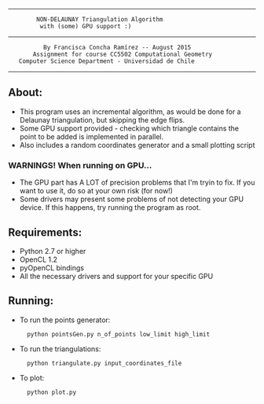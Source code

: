 **********************************************************************
	    	NON-DELAUNAY Triangulation Algorithm
		     with (some) GPU support :)
**********************************************************************
              By Francisca Concha Ramírez -- August 2015
           Assignment for course CC5502 Computational Geometry
	   Computer Science Department - Universidad de Chile
**********************************************************************

## About:
- This program uses an incremental algorithm, as would be done for a Delaunay
  triangulation, but skipping the edge flips.
- Some GPU support provided - checking which triangle contains the point to
  be added is implemented in parallel.
- Also includes a random coordinates generator and a small plotting script

### WARNINGS! When running on GPU...
- The GPU part has A LOT of precision problems that I'm tryin to fix. 
  If you want to use it, do so at your own risk (for now!)
- Some drivers may present some problems of not detecting your GPU device.
  If this happens, try running the program as root.

## Requirements:
- Python 2.7 or higher
- OpenCL 1.2
- pyOpenCL bindings
- All the necessary drivers and support for your specific GPU

## Running:
- To run the points generator:

        python pointsGen.py n_of_points low_limit high_limit

- To run the triangulations:

        python triangulate.py input_coordinates_file

- To plot:

	    python plot.py
